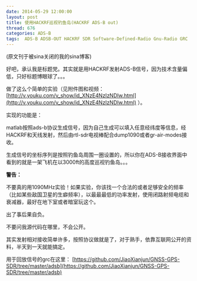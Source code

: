```yaml
---
date: 2014-05-29 12:00:00
layout: post
title: 使用HACKRF巡视钓鱼岛(HACKRF ADS-B out)
thread: 676
categories: ADS-B
tags:  ADS-B ADSB-OUT HACKRF SDR Software-Defined-Radio Gnu-Radio GRC
---
```


(原文刊于被sina关闭的我的sina博客)

好吧，承认我是标题党。其实就是用HACKRF发射ADS-B信号，因为技术含量偏低，只好标题博眼球了。。。
  
做了这么个简单的实验（见附件图和视频：[http://v.youku.com/v_show/id_XNzE4NzIzNDIw.html](http://v.youku.com/v_show/id_XNzE4NzIzNDIw.html) ）。
  
实现的功能是：
  
matlab按照ads-b协议生成信号，因为自己生成可以填入任意经纬度等信息，经HACKRF和天线发射，然后由rtl-sdr电视棒配合dump1090或者gr-air-modes接收。
  
生成信号的坐标序列是按照钓鱼岛周围一圈设置的，所以你在ADS-B接收界面中看到的就是一架飞机在以3000ft的高度巡视钓鱼岛。。。

**警告：**
  
不要真的用1090MHz实验！如果实验，你该找一个合法的或者足够安全的频率（比如某些敌国卫星的生癖频率），以最最最低的功率发射，使用闭路射频电缆和衰减器，最好在地下室或者暗室玩这个。
  
出了事后果自负。
  
不要问我源代码在哪里，不会公开。
  
其实发射相对接收简单许多，按照协议做就是了，对于熟手，依靠互联网公开的资料，半天到一天就能搞定。

用于回放信号的grc在这里： [https://github.com/JiaoXianjun/GNSS-GPS-SDR/tree/master/adsb](https://github.com/JiaoXianjun/GNSS-GPS-SDR/tree/master/adsb)
